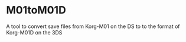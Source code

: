 # M01toM01D
A tool to convert save files from Korg-M01 on the DS to to the format of Korg-M01D on the 3DS
